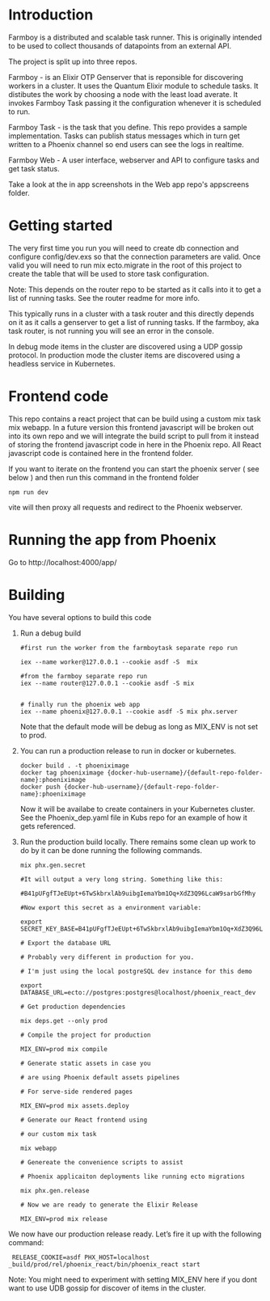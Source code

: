 # Introduction

Farmboy is a distributed and scalable task runner. This is originally intended to be used to collect thousands of datapoints
from an external API.

The project is split up into three repos.

Farmboy - is an Elixir OTP Genserver that is reponsible for discovering workers in a cluster. It uses the Quantum Elixir module to schedule tasks. It distibutes the work by choosing a node with the least load averate. It invokes Farmboy Task passing it
the configuration whenever it is scheduled to run.

Farmboy Task - is the task that you define. This repo provides a sample implementation. Tasks can publish status messages which in turn get written to a Phoenix channel so end users can see the logs in realtime.

Farmboy Web - A user interface, webserver and API to configure tasks and get task status.

Take a look at the in app screenshots in the Web app repo's appscreens folder.

# Getting started

The very first time you run you will need to create db connection and configure config/dev.exs so that the connection parameters are valid. Once valid you will need to run mix ecto.migrate in the root of this project to create the table that will be used to store task configuration.

Note: This depends on the router repo to be started as it calls into it to get a list of running tasks. See the router readme for more info.

This typically runs in a cluster with a task router and this directly depends on it as it calls a genserver to get a list of running tasks. If the farmboy, aka task router, is not running you will see an error in the console.

In debug mode items in the cluster are discovered using a UDP gossip protocol. In production mode the cluster items are discovered using a headless service in Kubernetes.

# Frontend code

This repo contains a react project that can be build using a custom mix task mix webapp. In a future version this frontend javascript will be broken out into its own repo and we will integrate the build script to pull from it instead of storing the frontend javascript code in here in the Phoenix repo. All React javascript code is contained here in the frontend folder.

If you want to iterate on the frontend you can start the phoenix server ( see below )
and then run this command in the frontend folder

```
npm run dev
```

vite will then proxy all requests and redirect to the Phoenix webserver.

# Running the app from Phoenix

Go to http://localhost:4000/app/

# Building

You have several options to build this code

1. Run a debug build

   ```
   #first run the worker from the farmboytask separate repo run

   iex --name worker@127.0.0.1 --cookie asdf -S  mix

   #from the farmboy separate repo run
   iex --name router@127.0.0.1 --cookie asdf -S mix


   # finally run the phoenix web app
   iex --name phoenix@127.0.0.1 --cookie asdf -S mix phx.server

   ```

   Note that the default mode will be debug as long as MIX_ENV is not set to prod.

2. You can run a production release to run in docker or kubernetes.

   ```
   docker build . -t phoeniximage
   docker tag phoeniximage {docker-hub-username}/{default-repo-folder-name}:phoeniximage
   docker push {docker-hub-username}/{default-repo-folder-name}:phoeniximage

   ```

   Now it will be availabe to create containers in your Kubernetes
   cluster. See the Phoenix_dep.yaml file in Kubs repo for an example of how it gets referenced.

3. Run the production build locally. There remains some clean up work to do by it can
   be done running the following commands.

   ```
   mix phx.gen.secret

   #It will output a very long string. Something like this:

   #B41pUFgfTJeEUpt+6TwSkbrxlAb9uibgIemaYbm1Oq+XdZ3Q96LcaW9sarbGfMhy

   #Now export this secret as a environment variable:

   export SECRET_KEY_BASE=B41pUFgfTJeEUpt+6TwSkbrxlAb9uibgIemaYbm1Oq+XdZ3Q96LcaW9sarbGfMhy

   # Export the database URL

   # Probably very different in production for you.

   # I'm just using the local postgreSQL dev instance for this demo

   export DATABASE_URL=ecto://postgres:postgres@localhost/phoenix_react_dev

   # Get production dependencies

   mix deps.get --only prod

   # Compile the project for production

   MIX_ENV=prod mix compile

   # Generate static assets in case you

   # are using Phoenix default assets pipelines

   # For serve-side rendered pages

   MIX_ENV=prod mix assets.deploy

   # Generate our React frontend using

   # our custom mix task

   mix webapp

   # Genereate the convenience scripts to assist

   # Phoenix applicaiton deployments like running ecto migrations

   mix phx.gen.release

   # Now we are ready to generate the Elixir Release

   MIX_ENV=prod mix release

   ```

<p>We now have our production release ready. Let’s fire it up with the following command:</p>

     RELEASE_COOKIE=asdf PHX_HOST=localhost _build/prod/rel/phoenix_react/bin/phoenix_react start

Note: You might need to experiment with setting MIX_ENV here if you dont want to use UDB gossip
for discover of items in the cluster.
